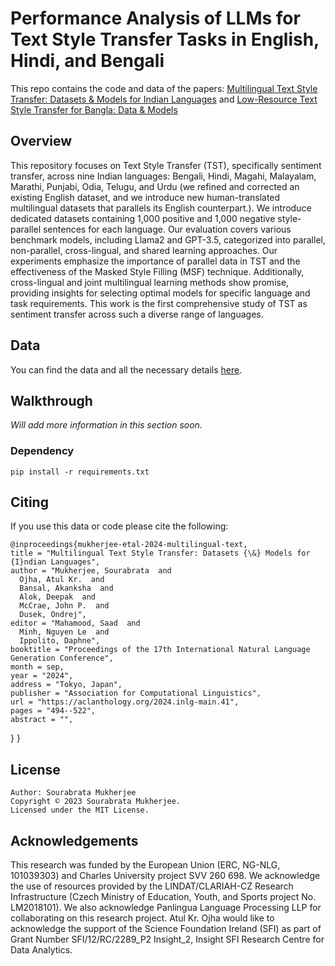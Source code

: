 # Performance Analysis of LLMs for Text Style Transfer Tasks in English, Hindi, and Bengali

This repo contains the code and data of the papers: [Multilingual Text Style Transfer: Datasets & Models for Indian Languages](https://aclanthology.org/2024.inlg-main.41/) and [Low-Resource Text Style Transfer for Bangla: Data & Models](https://aclanthology.org/2023.banglalp-1.5/)

## Overview
This repository focuses on Text Style Transfer (TST), specifically sentiment transfer, across nine Indian languages: Bengali, Hindi, Magahi, Malayalam, Marathi, Punjabi, Odia, Telugu, and Urdu (we refined and corrected an existing English dataset, and we introduce new human-translated multilingual datasets that parallels its English counterpart.). We introduce dedicated datasets containing 1,000 positive and 1,000 negative style-parallel sentences for each language. Our evaluation covers various benchmark models, including Llama2 and GPT-3.5, categorized into parallel, non-parallel, cross-lingual, and shared learning approaches. Our experiments emphasize the importance of parallel data in TST and the effectiveness of the Masked Style Filling (MSF) technique. Additionally, cross-lingual and joint multilingual learning methods show promise, providing insights for selecting optimal models for specific language and task requirements. This work is the first comprehensive study of TST as sentiment transfer across such a diverse range of languages.

## Data
You can find the data and all the necessary details [here](https://github.com/panlingua/multilingual-tst-datasets).

## Walkthrough
*Will add more information in this section soon.*

### Dependency

    pip install -r requirements.txt

## Citing
If you use this data or code please cite the following:
  
    @inproceedings{mukherjee-etal-2024-multilingual-text,
    title = "Multilingual Text Style Transfer: Datasets {\&} Models for {I}ndian Languages",
    author = "Mukherjee, Sourabrata  and
      Ojha, Atul Kr.  and
      Bansal, Akanksha  and
      Alok, Deepak  and
      McCrae, John P.  and
      Dusek, Ondrej",
    editor = "Mahamood, Saad  and
      Minh, Nguyen Le  and
      Ippolito, Daphne",
    booktitle = "Proceedings of the 17th International Natural Language Generation Conference",
    month = sep,
    year = "2024",
    address = "Tokyo, Japan",
    publisher = "Association for Computational Linguistics",
    url = "https://aclanthology.org/2024.inlg-main.41",
    pages = "494--522",
    abstract = "",
}
}

## License

    Author: Sourabrata Mukherjee
    Copyright © 2023 Sourabrata Mukherjee.
    Licensed under the MIT License.

## Acknowledgements

This research was funded by the European Union (ERC, NG-NLG, 101039303) and Charles University project SVV 260 698. We acknowledge the use of resources provided by the LINDAT/CLARIAH-CZ Research Infrastructure (Czech Ministry of Education, Youth, and Sports project No. LM2018101). We also acknowledge Panlingua Language Processing LLP for collaborating on this research project. Atul Kr. Ojha would like to acknowledge the support of the Science Foundation Ireland (SFI) as part of Grant Number SFI/12/RC/2289_P2 Insight_2, Insight SFI Research Centre for Data Analytics.
